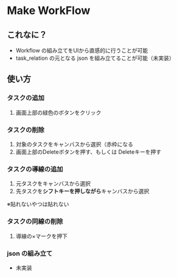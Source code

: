 # Make WorkFlow

## これなに？

* Workflow の組み立てをUIから直感的に行うことが可能
* task_relation の元となる json を組み立てることが可能（未実装）

## 使い方

### タスクの追加

1. 画面上部の緑色のボタンをクリック

### タスクの削除

1. 対象のタスクをキャンバスから選択（赤枠になる
2. 画面上部のDeleteボタンを押す、もしくは Deleteキーを押す

### タスクの導線の追加

1. 元タスクをキャンバスから選択
2. 先タスクを**シフトキーを押しながら**キャンバスから選択

※貼れないやつは貼れない

### タスクの同線の削除

1. 導線の×マークを押下

### json の組み立て

* 未実装


